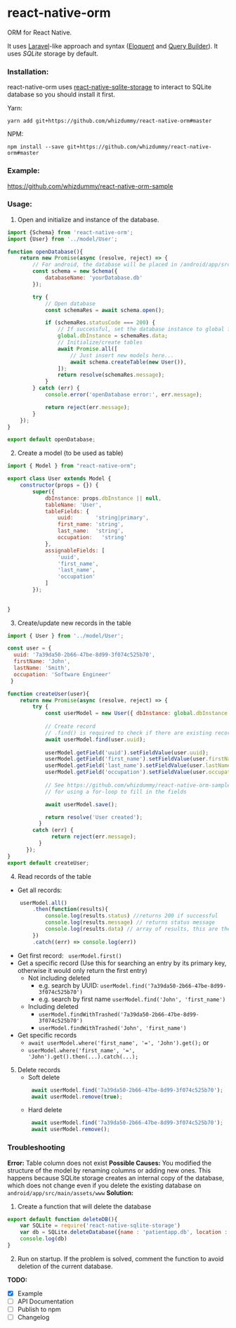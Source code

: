 # react-native-orm
ORM for React Native.

It uses [Laravel](https://laravel.com/)-like approach and syntax ([Eloquent](https://laravel.com/docs/5.6/eloquent) and [Query Builder](https://laravel.com/docs/5.6/queries)). It uses  *SQLite* storage by default.

### Installation:
react-native-orm uses [react-native-sqlite-storage](https://github.com/andpor/react-native-sqlite-storage) to interact to SQLite database so you should install it first.

Yarn:
```
yarn add git+https://github.com/whizdummy/react-native-orm#master
```

NPM:
```
npm install --save git+https://github.com/whizdummy/react-native-orm#master
```

### Example:
https://github.com/whizdummy/react-native-orm-sample


### Usage:
1. Open and initialize and instance of the database.
```javascript
import {Schema} from 'react-native-orm';
import {User} from '../model/User';

function openDatabase(){
    return new Promise(async (resolve, reject) => {
        // For android, the database will be placed in /android/app/src/main/assets/www/
        const schema = new Schema({
            databaseName: 'yourDatabase.db'
        });

        try {
            // Open database
            const schemaRes = await schema.open();

            if (schemaRes.statusCode === 200) {
                // If successful, set the database instance to global for easy referencing 
                global.dbInstance = schemaRes.data;
                // Initialize/create tables
                await Promise.all([
                    // Just insert new models here...
                    await schema.createTable(new User()),
                ]);
                return resolve(schemaRes.message);
            }
        } catch (err) {
            console.error('openDatabase error:', err.message);

            return reject(err.message);
        }
    });
}

export default openDatabase;
```

2. Create a model (to be used as table)
```javascript
import { Model } from "react-native-orm";

export class User extends Model {
    constructor(props = {}) {
        super({
            dbInstance: props.dbInstance || null,
            tableName: 'User',
            tableFields: {
                uuid:       'string|primary',
                first_name: 'string',
                last_name:  'string',
                occupation:   'string'
            },
            assignableFields: [
                'uuid',
                'first_name',
                'last_name',
                'occupation'
            ]
        });
        
        
}
```

3. Create/update new records in the table
```javascript
import { User } from '../model/User';

const user = {
  uuid: '7a39da50-2b66-47be-8d99-3f074c525b70',
  firstName: 'John',
  lastName: 'Smith',
  occupation: 'Software Engineer'
 }

function createUser(user){
    return new Promise(async (resolve, reject) => {
        try {
            const userModel = new User({ dbInstance: global.dbInstance });
            
            // Create record
            // .find() is required to check if there are existing records of the same primary key
            await userModel.find(user.uuid);
            
            userModel.getField('uuid').setFieldValue(user.uuid);
            userModel.getField('first_name').setFieldValue(user.firstName);
            userModel.getField('last_name').setFieldValue(user.lastName);
            userModel.getField('occupation').setFieldValue(user.occupation);
            
            // See https://github.com/whizdummy/react-native-orm-sample/tree/develop 
            // for using a for-loop to fill in the fields

            await userModel.save();

            return resolve('User created');
          } 
        catch (err) {
              return reject(err.message);
          }
      });
}
export default createUser;
```

4. Read records of the table
  * Get all records:
```javascript
    userModel.all()
        .then(function(results){
            console.log(results.status) //returns 200 if successful
            console.log(results.message) // returns status message 
            console.log(results.data) // array of results, this are the entries from the database
        })
        .catch((err) => console.log(err))
```
  * Get first record: `` userModel.first()``
  * Get a specific record (Use this for searching an entry by its primary key, otherwise it would only return the first entry)
      * Not including deleted  
          * e.g. search by UUID: ``userModel.find('7a39da50-2b66-47be-8d99-3f074c525b70')``
          * e.g. search by first name ``userModel.find('John', 'first_name')``
      * Including deleted 
          * ``userModel.findWithTrashed('7a39da50-2b66-47be-8d99-3f074c525b70')``
          * ``userModel.findWithTrashed('John', 'first_name')``
  * Get specific records 
      * ``await userModel.where('first_name', '=', 'John').get();``
        or
      * ``userModel.where('first_name', '=', 'John').get().then(...).catch(...);``
 
5. Delete records 
    * Soft delete
        ```javascript
         await userModel.find('7a39da50-2b66-47be-8d99-3f074c525b70');
         await userModel.remove(true);
        ```
    * Hard delete
        ```javascript
         await userModel.find('7a39da50-2b66-47be-8d99-3f074c525b70');
         await userModel.remove();
        ```
        
### Troubleshooting
**Error:** Table column does not exist
**Possible Causes:** You modified the structure of the model by renaming columns or adding new ones. This happens because SQLite storage creates an internal copy of the database, which does not change even if you delete the existing database on `android/app/src/main/assets/www`
**Solution:** 
1. Create a function that will delete the database
```javascript
export default function deleteDB(){
    var SQLite = require('react-native-sqlite-storage')
    var db = SQLite.deleteDatabase({name : 'patientapp.db', location : 'default'})
    console.log(db)
}
```
2. Run on startup. If the problem is solved, comment the function to avoid deletion of the current database.

**TODO:**
* [x] Example
* [ ] API Documentation
* [ ] Publish to npm
* [ ] Changelog
